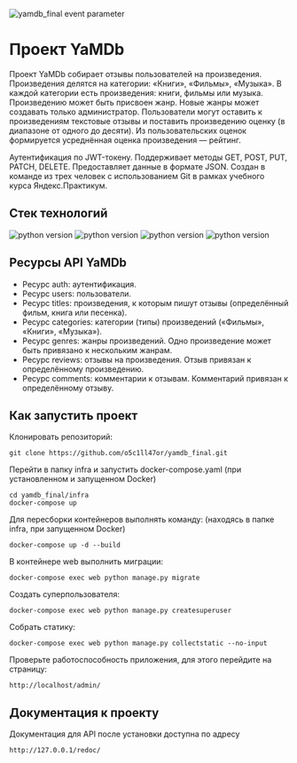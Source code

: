 ![yamdb_final event parameter](https://github.com/o5c1ll47or/yamdb_final/actions/workflows/yamdb_workflow.yml/badge.svg?event=push)

# Проект YaMDb

Проект YaMDb собирает отзывы пользователей на произведения. Произведения делятся на категории: «Книги», «Фильмы», «Музыка». В каждой категории есть произведения: книги, фильмы или музыка. Произведению может быть присвоен жанр. Новые жанры может создавать только администратор. Пользователи могут оставить к произведениям текстовые отзывы и поставить произведению оценку (в диапазоне от одного до десяти). Из пользовательских оценок формируется усреднённая оценка произведения — рейтинг.

Аутентификация по JWT-токену.
Поддерживает методы GET, POST, PUT, PATCH, DELETE.
Предоставляет данные в формате JSON.
Создан в команде из трех человек с использованием Git в рамках учебного курса Яндекс.Практикум.

 ## Стек технологий

![python version](https://img.shields.io/badge/Python-3.7-yellowgreen) 
![python version](https://img.shields.io/badge/Django-3.2-yellowgreen) 
![python version](https://img.shields.io/badge/djangorestframework-3.12.4-yellowgreen) 
![python version](https://img.shields.io/badge/djangorestframework--simplejwt-4.7.2-yellowgreen) 

## Ресурсы API YaMDb

* Ресурс auth: аутентификация.
* Ресурс users: пользователи.
* Ресурс titles: произведения, к которым пишут отзывы (определённый фильм, книга или песенка).
* Ресурс categories: категории (типы) произведений («Фильмы», «Книги», «Музыка»).
* Ресурс genres: жанры произведений. Одно произведение может быть привязано к нескольким жанрам.
* Ресурс reviews: отзывы на произведения. Отзыв привязан к определённому произведению.
* Ресурс comments: комментарии к отзывам. Комментарий привязан к определённому отзыву.

## Как запустить проект

Клонировать репозиторий:

```
git clone https://github.com/o5c1ll47or/yamdb_final.git
```

Перейти в папку infra и запустить docker-compose.yaml
(при установленном и запущенном Docker)
```
cd yamdb_final/infra
docker-compose up
```

Для пересборки контейнеров выполнять команду:
(находясь в папке infra, при запущенном Docker)
```
docker-compose up -d --build
```

В контейнере web выполнить миграции:

```
docker-compose exec web python manage.py migrate
```

Создать суперпользователя:

```
docker-compose exec web python manage.py createsuperuser
```

Собрать статику:

```
docker-compose exec web python manage.py collectstatic --no-input
```

Проверьте работоспособность приложения, для этого перейдите на страницу:

```
http://localhost/admin/
```

## Документация к проекту

Документация для API после установки доступна по адресу 

```http://127.0.0.1/redoc/```
